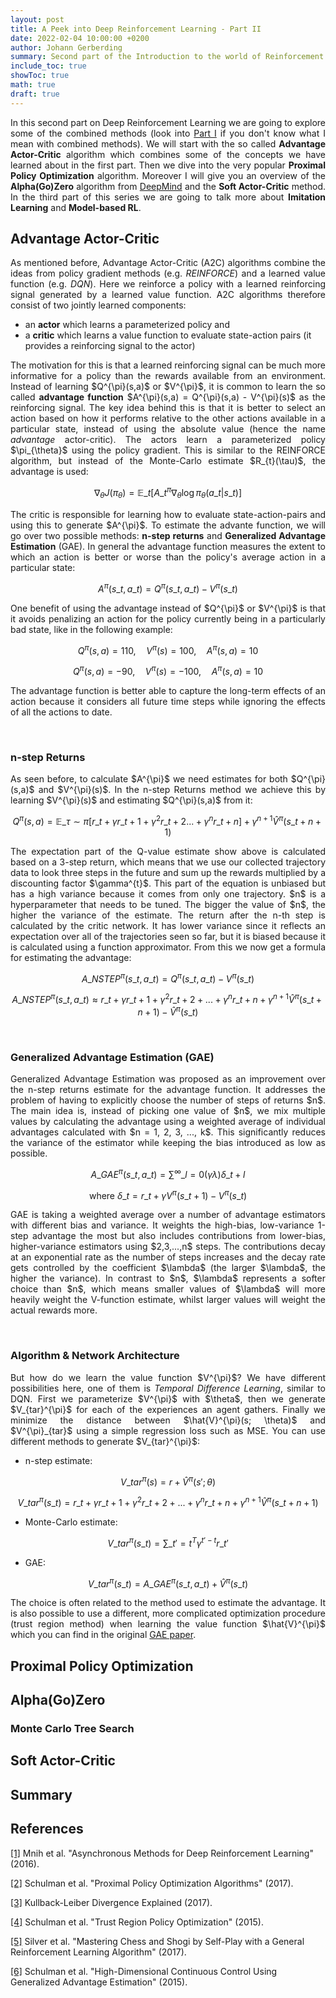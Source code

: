```yaml
---
layout: post
title: A Peek into Deep Reinforcement Learning - Part II
date: 2022-02-04 10:00:00 +0200
author: Johann Gerberding
summary: Second part of the Introduction to the world of Reinforcement Learning, where I cover some more advanced deep RL algorithms and ideas in the space.
include_toc: true
showToc: true
math: true
draft: true
---
```


<p align="justify">
In this second part on Deep Reinforcement Learning we are going to explore some of the combined methods (look into <a href="https://johanngerberding.github.io/posts/A-Peek-into-Deep-Reinforcement-Learning-Part-1">Part I</a> if you don't know what I mean with combined methods). We will start with the so called <b>Advantage Actor-Critic</b> algorithm which combines some of the concepts we have learned about in the first part. Then we dive into the very popular <b>Proximal Policy Optimization</b> algorithm. Moreover I will give you an overview of the <b>Alpha(Go)Zero</b> algorithm from <a href="https://deepmind.com/blog/article/alphago-zero-starting-scratch">DeepMind</a> and the <b>Soft Actor-Critic</b> method. In the third part of this series we are going to talk more about <b>Imitation Learning</b> and <b>Model-based RL</b>.
</p>

## Advantage Actor-Critic

<p align="justify">
As mentioned before, Advantage Actor-Critic (A2C) algorithms combine the ideas from policy gradient methods (e.g. <i>REINFORCE</i>) and a learned value function (e.g. <i>DQN</i>). Here we reinforce a policy with a learned reinforcing signal generated by a learned value function. A2C algorithms therefore consist of two jointly learned components:
</p>

* an <b>actor</b> which learns a parameterized policy and
* a <b>critic</b> which learns a value function to evaluate state-action pairs (it provides a reinforcing signal to the actor)

<p align="justify">
The motivation for this is that a learned reinforcing signal can be much more informative for a policy than the rewards available from an environment. Instead of learning $Q^{\pi}(s,a)$ or $V^{\pi}$, it is common to learn the so called <b>advantage function</b> $A^{\pi}(s,a) = Q^{\pi}(s,a) - V^{\pi}(s)$ as the reinforcing signal. The key idea behind this is that it is better to select an action based on how it performs relative to the other actions available in a particular state, instead of using the absolute value (hence the name <i>advantage</i> actor-critic). The actors learn a parameterized policy $\pi_{\theta}$ using the policy gradient. This is similar to the REINFORCE algorithm, but instead of the Monte-Carlo estimate $R_{t}(\tau)$, the advantage is used:
</p>

$$
\nabla_{\theta} J(\pi_{\theta}) = \mathbb{E}\_{t} \Big[ A\_{t}^{\pi} \nabla_{\theta} \log \pi_{\theta} (a\_{t} | s\_{t})\Big]
$$

<p align="justify">
The critic is responsible for learning how to evaluate state-action-pairs and using this to generate $A^{\pi}$. To estimate the advante function, we will go over two possible methods: <b>n-step returns</b> and <b>Generalized Advantage Estimation</b> (GAE). In general the advantage function measures the extent to which an action is better or worse than the policy's average action in a particular state:
</p>

$$
A^{\pi}(s\_{t},a\_{t}) = Q^{\pi}(s\_{t},a\_{t}) - V^{\pi}(s\_{t})
$$

<p align="justify">
One benefit of using the advantage instead of $Q^{\pi}$ or $V^{\pi}$ is that it avoids penalizing an action for the policy currently being in a particularly bad state, like in the following example:
</p>

$$
Q^{\pi}(s,a) = 110, \quad V^{\pi}(s) = 100, \quad A^{\pi}(s,a) = 10
$$

$$
Q^{\pi}(s,a) = -90, \quad V^{\pi}(s) = -100, \quad A^{\pi}(s,a) = 10
$$

<p align="justify">
The advantage function is better able to capture the long-term effects of an action because it considers all future time steps while ignoring the effects of all the actions to date.
</p>

<br>

### n-step Returns

<p align="justify">
As seen before, to calculate $A^{\pi}$ we need estimates for both $Q^{\pi}(s,a)$ and $V^{\pi}(s)$. In the n-step Returns method we achieve this by learning $V^{\pi}(s)$ and estimating $Q^{\pi}(s,a)$ from it:
</p>

$$
Q^{\pi}(s,a) = \mathbb{E}\_{\tau \sim \pi} \Big[ r\_{t} + \gamma r\_{t+1} + \gamma^{2} r\_{t+2} ... + \gamma^{n} r\_{t+n} \Big] + \gamma^{n+1} \hat{V}^{\pi}(s\_{t+n+1})
$$

<p align="justify">
The expectation part of the Q-value estimate show above is calculated based on a 3-step return, which means that we use our collected trajectory data to look three steps in the future and sum up the rewards multiplied by a discounting factor $\gamma^{t}$. This part of the equation is unbiased but has a high variance because it comes from only one trajectory. $n$ is a hyperparameter that needs to be tuned. The bigger the value of $n$, the higher the variance of the estimate. The return after the n-th step is calculated by the critic network. It has lower variance since it reflects an expectation over all of the trajectories seen so far, but it is biased because it is calculated using a function approximator. From this we now get a formula for estimating the advantage:
</p>

$$
A\_{NSTEP}^{\pi}(s\_{t}, a\_{t}) = Q^{\pi}(s\_{t}, a\_{t}) - V^{\pi}(s\_{t}) 
$$

$$
A\_{NSTEP}^{\pi}(s\_{t}, a\_{t}) \approx r\_{t} + \gamma r\_{t+1} + \gamma^{2} r\_{t+2} + ... + \gamma^{n} r\_{t+n} + \gamma^{n+1} \hat{V}^{\pi}(s\_{t+n+1}) - \hat{V}^{\pi}(s\_{t})
$$

<br>

### Generalized Advantage Estimation (GAE)

<p align="justify">
Generalized Advantage Estimation was proposed as an improvement over the n-step returns estimate for the advantage function. It addresses the problem of having to explicitly choose the number of steps of returns $n$. The main idea is, instead of picking one value of $n$, we mix multiple values by calculating the advantage using a weighted average of individual advantages calculated with $n = 1, 2, 3, ..., k$. This significantly reduces the variance of the estimator while keeping the bias introduced as low as possible.
</p>

$$
A\_{GAE}^{\pi}(s\_{t}, a\_{t}) = \sum^{\infty}\_{l=0}(\gamma \lambda) \delta\_{t+l}
$$

$$
\text{where }  \delta\_{t} = r\_{t} + \gamma V^{\pi}(s\_{t+1}) - V^{\pi}(s\_{t})
$$

<p align="justify">
GAE is taking a weighted average over a number of advantage estimators with different bias and variance. It weights the high-bias, low-variance 1-step advantage the most but also includes contributions from lower-bias, higher-variance estimators using $2,3,...,n$ steps. The contributions decay at an exponential rate as the number of steps increases and the decay rate gets controlled by the coefficient $\lambda$ (the larger $\lambda$, the higher the variance). In contrast to $n$, $\lambda$ represents a softer choice than $n$, which means smaller values of $\lambda$ will more heavily weight the V-function estimate, whilst larger values will weight the actual rewards more.
</p>

<br>

### Algorithm & Network Architecture

<p align="justify">
But how do we learn the value function $V^{\pi}$? We have different possibilities here, one of them is <i>Temporal Difference Learning</i>, similar to DQN. First we parameterize $V^{\pi}$ with $\theta$, then we generate $V_{tar}^{\pi}$ for each of the experiences an agent gathers. Finally we minimize the distance between $\hat{V}^{\pi}(s; \theta)$ and $V^{\pi}_{tar}$ using a simple regression loss such as MSE. You can use different methods to generate $V_{tar}^{\pi}$:
</p>

* n-step estimate:

$$
V\_{tar}^{\pi}(s) = r + \hat{V}^{\pi}(s'; \theta)
$$

$$
V\_{tar}^{\pi}(s\_{t}) = r\_{t} + \gamma r\_{t+1} + \gamma^{2} r\_{t+2} + ... + \gamma^{n} r\_{t+n} + \gamma^{n+1} \hat{V}^{\pi}(s\_{t+n+1})
$$

* Monte-Carlo estimate:

$$
V\_{tar}^{\pi}(s\_{t}) = \sum\_{t'=t}^{T}\gamma^{t'-t} r\_{t'}
$$

* GAE:

$$
V\_{tar}^{\pi}(s\_{t}) = A\_{GAE}^{\pi}(s\_{t}, a\_{t}) + \hat{V}^{\pi}(s\_{t})
$$

<p align="justify">
The choice is often related to the method used to estimate the advantage. It is also possible to use a different, more complicated optimization procedure (trust region method) when learning the value function $\hat{V}^{\pi}$ which you can find in the original <a href="https://arxiv.org/abs/1506.02438">GAE paper</a>.
</p>

<p align="justify">

</p>



## Proximal Policy Optimization



## Alpha(Go)Zero


### Monte Carlo Tree Search



## Soft Actor-Critic



## Summary

## References

[[1]](https://arxiv.org/abs/1602.01783) Mnih et al. "Asynchronous Methods for Deep Reinforcement Learning" (2016).

[[2]](https://arxiv.org/abs/1707.06347) Schulman et al. "Proximal Policy Optimization Algorithms" (2017).

[[3]](https://www.countbayesie.com/blog/2017/5/9/kullback-leibler-divergence-explained) Kullback-Leiber Divergence Explained (2017).

[[4]](https://arxiv.org/abs/1502.05477) Schulman et al. "Trust Region Policy Optimization" (2015).

[[5]](https://arxiv.org/abs/1712.01815) Silver et al. "Mastering Chess and Shogi by Self-Play with a General Reinforcement Learning Algorithm" (2017).

[[6]](https://arxiv.org/abs/1506.02438) Schulman et al. "High-Dimensional Continuous Control Using Generalized Advantage Estimation" (2015).